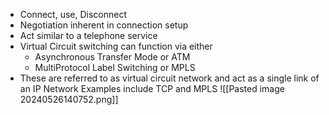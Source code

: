 - Connect, use, Disconnect
- Negotiation inherent in connection setup
- Act similar to a telephone service
- Virtual Circuit switching can function via either
	- Asynchronous Transfer Mode or ATM
	- MultiProtocol Label Switching or MPLS
- These are referred to as virtual circuit network and act as a single link of an IP Network
Examples include TCP and MPLS
![[Pasted image 20240526140752.png]]